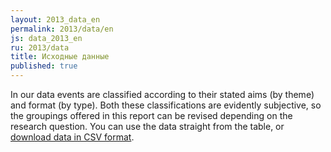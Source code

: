 ```yaml
---
layout: 2013_data_en
permalink: 2013/data/en
js: data_2013_en
ru: 2013/data
title: Исходные данные
published: true
---
```


In our data events are classified according to their stated aims (by theme) and format (by type). Both these classifications are evidently subjective, so the groupings offered in this report can be revised depending on the research question.  You can use the data straight from the table, or [download data in CSV format](https://docs.google.com/spreadsheet/pub?key=0AqL_R49TiUuAdHlwaDVJb2kxQTBsSzBhUXdfN2lobGc&single=true&gid=0&output=csv).